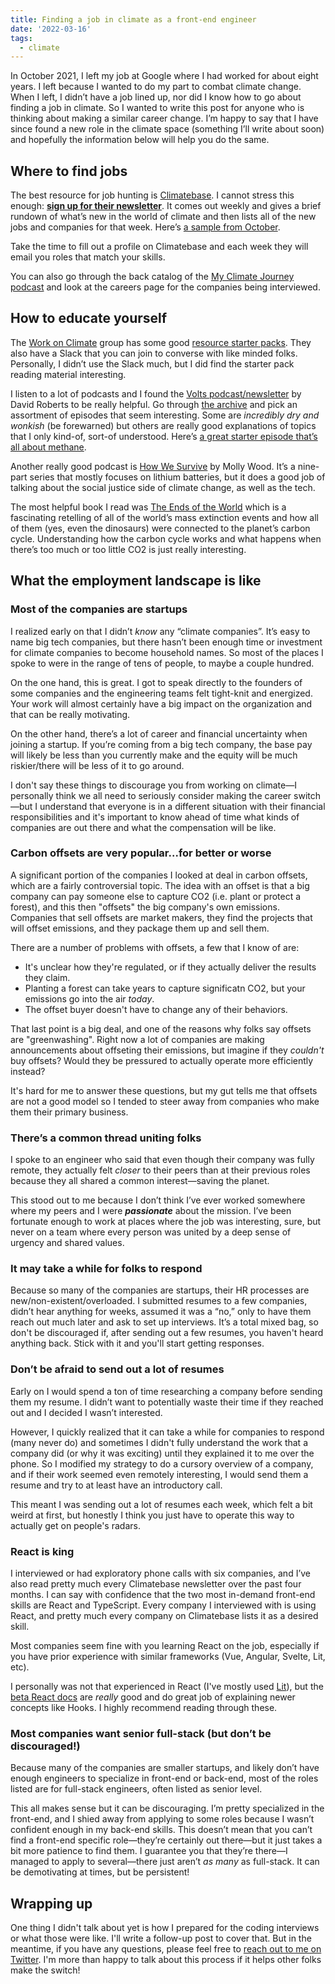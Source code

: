 ```yaml
---
title: Finding a job in climate as a front-end engineer
date: '2022-03-16'
tags:
  - climate
---
```


In October 2021, I left my job at Google where I had worked for about eight years. I left because I wanted to do my part to combat climate change. When I left, I didn’t have a job lined up, nor did I know how to go about finding a job in climate. So I wanted to write this post for anyone who is thinking about making a similar career change. I’m happy to say that I have since found a new role in the climate space (something I’ll write about soon) and hopefully the information below will help you do the same.

## Where to find jobs

The best resource for job hunting is [Climatebase](https://climatebase.org/). I cannot stress this enough: [**sign up for their newsletter**](https://landing.mailerlite.com/webforms/landing/r7s1y1). It comes out weekly and gives a brief rundown of what’s new in the world of climate and then lists all of the new jobs and companies for that week. Here’s [a sample from October](https://preview.mailerlite.com/k6w5m4).

Take the time to fill out a profile on Climatebase and each week they will email you roles that match your skills.

You can also go through the back catalog of the [My Climate Journey podcast](https://www.mcjcollective.com/media/podcast) and look at the careers page for the companies being interviewed.

## How to educate yourself

The [Work on Climate](http://workonclimate.org/) group has some good [resource starter packs](http://workonclimate.org/resources/). They also have a Slack that you can join to converse with like minded folks. Personally, I didn’t use the Slack much, but I did find the starter pack reading material interesting.

I listen to a lot of podcasts and I found the [Volts podcast/newsletter](https://www.volts.wtf/) by David Roberts to be really helpful. Go through [the archive](https://www.volts.wtf/archive?sort=new) and pick an assortment of episodes that seem interesting. Some are _incredibly dry and wonkish_ (be forewarned) but others are really good explanations of topics that I only kind-of, sort-of understood. Here’s [a great starter episode that’s all about methane](https://www.volts.wtf/p/volts-podcast-all-about-methane-with?s=r).

Another really good podcast is [How We Survive](https://podcasts.apple.com/us/podcast/how-we-survive/id1586892518) by Molly Wood. It’s a nine-part series that mostly focuses on lithium batteries, but it does a good job of talking about the social justice side of climate change, as well as the tech.

The most helpful book I read was [The Ends of the World](https://www.goodreads.com/book/show/32075449-the-ends-of-the-world) which is a fascinating retelling of all of the world’s mass extinction events and how all of them (yes, even the dinosaurs) were connected to the planet’s carbon cycle. Understanding how the carbon cycle works and what happens when there’s too much or too little CO2 is just really interesting.

## What the employment landscape is like

### Most of the companies are startups

I realized early on that I didn’t _know_ any “climate companies”. It’s easy to name big tech companies, but there hasn’t been enough time or investment for climate companies to become household names. So most of the places I spoke to were in the range of tens of people, to maybe a couple hundred.

On the one hand, this is great. I got to speak directly to the founders of some companies and the engineering teams felt tight-knit and energized. Your work will almost certainly have a big impact on the organization and that can be really motivating.

On the other hand, there’s a lot of career and financial uncertainty when joining a startup. If you’re coming from a big tech company, the base pay will likely be less than you currently make and the equity will be much riskier/there will be less of it to go around.

I don't say these things to discourage you from working on climate—I personally think we all need to seriously consider making the career switch—but I understand that everyone is in a different situation with their financial responsibilities and it's important to know ahead of time what kinds of companies are out there and what the compensation will be like.

### Carbon offsets are very popular...for better or worse

A significant portion of the companies I looked at deal in carbon offsets, which are a fairly controversial topic. The idea with an offset is that a big company can pay someone else to capture CO2 (i.e. plant or protect a forest), and this then "offsets" the big company's own emissions. Companies that sell offsets are market makers, they find the projects that will offset emissions, and they package them up and sell them.

There are a number of problems with offsets, a few that I know of are:

- It's unclear how they're regulated, or if they actually deliver the results they claim.
- Planting a forest can take years to capture significatn CO2, but your emissions go into the air _today_.
- The offset buyer doesn't have to change any of their behaviors.

That last point is a big deal, and one of the reasons why folks say offsets are "greenwashing". Right now a lot of companies are making announcements about offseting their emissions, but imagine if they _couldn't_ buy offsets? Would they be pressured to actually operate more efficiently instead?

It's hard for me to answer these questions, but my gut tells me that offsets are not a good model so I tended to steer away from companies who make them their primary business.

### There’s a common thread uniting folks

I spoke to an engineer who said that even though their company was fully remote, they actually felt _closer_ to their peers than at their previous roles because they all shared a common interest—saving the planet.

This stood out to me because I don’t think I’ve ever worked somewhere where my peers and I were **_passionate_** about the mission. I’ve been fortunate enough to work at places where the job was interesting, sure, but never on a team where every person was united by a deep sense of urgency and shared values.

### It may take a while for folks to respond

Because so many of the companies are startups, their HR processes are new/non-existent/overloaded. I submitted resumes to a few companies, didn’t hear anything for weeks, assumed it was a “no,” only to have them reach out much later and ask to set up interviews. It’s a total mixed bag, so don't be discouraged if, after sending out a few resumes, you haven't heard anything back. Stick with it and you'll start getting responses.

### Don’t be afraid to send out a lot of resumes

Early on I would spend a ton of time researching a company before sending them my resume. I didn’t want to potentially waste their time if they reached out and I decided I wasn’t interested.

However, I quickly realized that it can take a while for companies to respond (many never do) and sometimes I didn't fully understand the work that a company did (or why it was exciting) until they explained it to me over the phone. So I modified my strategy to do a cursory overview of a company, and if their work seemed even remotely interesting, I would send them a resume and try to at least have an introductory call.

This meant I was sending out a lot of resumes each week, which felt a bit weird at first, but honestly I think you just have to operate this way to actually get on people's radars.

### React is king

I interviewed or had exploratory phone calls with six companies, and I’ve also read pretty much every Climatebase newsletter over the past four months. I can say with confidence that the two most in-demand front-end skills are React and TypeScript. Every company I interviewed with is using React, and pretty much every company on Climatebase lists it as a desired skill.

Most companies seem fine with you learning React on the job, especially if you have prior experience with similar frameworks (Vue, Angular, Svelte, Lit, etc).

I personally was not that experienced in React (I've mostly used [Lit](https://lit.dev/)), but the [beta React docs](https://beta.reactjs.org/) are _really_ good and do great job of explaining newer concepts like Hooks. I highly recommend reading through these.

### Most companies want senior full-stack (but don’t be discouraged!)

Because many of the companies are smaller startups, and likely don’t have enough engineers to specialize in front-end or back-end, most of the roles listed are for full-stack engineers, often listed as senior level.

This all makes sense but it can be discouraging. I’m pretty specialized in the front-end, and I shied away from applying to some roles because I wasn’t confident enough in my back-end skills. This doesn’t mean that you can’t find a front-end specific role—they’re certainly out there—but it just takes a bit more patience to find them. I guarantee you that they’re there—I managed to apply to several—there just aren’t _as many_ as full-stack. It can be demotivating at times, but be persistent!

## Wrapping up

One thing I didn't talk about yet is how I prepared for the coding interviews or what those were like. I'll write a follow-up post to cover that. But in the meantime, if you have any questions, please feel free to [reach out to me on Twitter](https://twitter.com/rob_dodson). I'm more than happy to talk about this process if it helps other folks make the switch!
